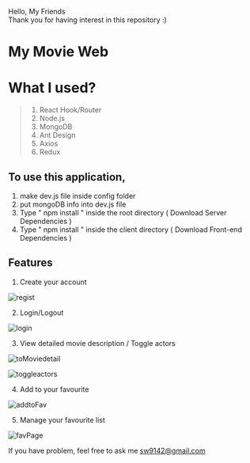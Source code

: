 Hello, My Friends  
Thank you for having interest in this repository :)


# My Movie Web

# What I used?
> 1. React Hook/Router
> 2. Node.js
> 3. MongoDB
> 4. Ant Design
> 5. Axios
> 5. Redux


## To use this application, 

1. make dev.js file inside config folder 
2. put mongoDB info into dev.js file 
3. Type  " npm install " inside the root directory  ( Download Server Dependencies ) 
4. Type " npm install " inside the client directory ( Download Front-end Dependencies )


## Features


1. Create your account

![regist](https://user-images.githubusercontent.com/75537119/118620577-98eb4b80-b800-11eb-8b04-ec91a28905ec.gif)

2. Login/Logout


![login](https://user-images.githubusercontent.com/75537119/118620580-9a1c7880-b800-11eb-941a-c355ef2d4636.gif)

3. View detailed movie description / Toggle actors


![toMoviedetail](https://user-images.githubusercontent.com/75537119/118620586-9be63c00-b800-11eb-8b59-e2deb1528276.gif)

![toggleactors](https://user-images.githubusercontent.com/75537119/118620584-9ab50f00-b800-11eb-902e-734b3c1fb3d3.gif)

4. Add to your favourite

![ addtoFav](https://user-images.githubusercontent.com/75537119/118620871-dbad2380-b800-11eb-957b-0644d56390fb.gif)


5. Manage your favourite list

![favPage](https://user-images.githubusercontent.com/75537119/118620574-97218800-b800-11eb-85dc-6bf81fac5b19.gif)






If you have problem, feel free to ask me sw9142@gmail.com



